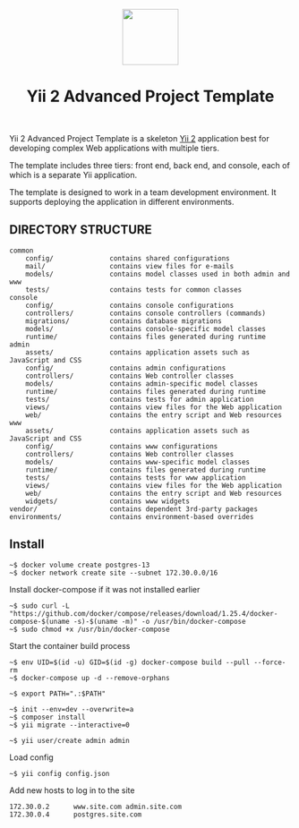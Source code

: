<p align="center">
    <a href="https://github.com/yiisoft" target="_blank">
        <img src="https://avatars0.githubusercontent.com/u/993323" height="100px">
    </a>
    <h1 align="center">Yii 2 Advanced Project Template</h1>
    <br>
</p>

Yii 2 Advanced Project Template is a skeleton [Yii 2](http://www.yiiframework.com/) application best for
developing complex Web applications with multiple tiers.

The template includes three tiers: front end, back end, and console, each of which
is a separate Yii application.

The template is designed to work in a team development environment. It supports
deploying the application in different environments.

DIRECTORY STRUCTURE
-------------------

```
common
    config/              contains shared configurations
    mail/                contains view files for e-mails
    models/              contains model classes used in both admin and www
    tests/               contains tests for common classes    
console
    config/              contains console configurations
    controllers/         contains console controllers (commands)
    migrations/          contains database migrations
    models/              contains console-specific model classes
    runtime/             contains files generated during runtime
admin
    assets/              contains application assets such as JavaScript and CSS
    config/              contains admin configurations
    controllers/         contains Web controller classes
    models/              contains admin-specific model classes
    runtime/             contains files generated during runtime
    tests/               contains tests for admin application    
    views/               contains view files for the Web application
    web/                 contains the entry script and Web resources
www
    assets/              contains application assets such as JavaScript and CSS
    config/              contains www configurations
    controllers/         contains Web controller classes
    models/              contains www-specific model classes
    runtime/             contains files generated during runtime
    tests/               contains tests for www application
    views/               contains view files for the Web application
    web/                 contains the entry script and Web resources
    widgets/             contains www widgets
vendor/                  contains dependent 3rd-party packages
environments/            contains environment-based overrides
```

## Install

```
~$ docker volume create postgres-13
~$ docker network create site --subnet 172.30.0.0/16
```

Install docker-compose if it was not installed earlier
```
~$ sudo curl -L "https://github.com/docker/compose/releases/download/1.25.4/docker-compose-$(uname -s)-$(uname -m)" -o /usr/bin/docker-compose
~$ sudo chmod +x /usr/bin/docker-compose
```

Start the container build process
```
~$ env UID=$(id -u) GID=$(id -g) docker-compose build --pull --force-rm
~$ docker-compose up -d --remove-orphans
```

```
~$ export PATH=".:$PATH"

~$ init --env=dev --overwrite=a
~$ composer install
~$ yii migrate --interactive=0

~$ yii user/create admin admin
```

Load config
```
~$ yii config config.json
```

Add new hosts to log in to the site
```
172.30.0.2      www.site.com admin.site.com
172.30.0.4      postgres.site.com
```